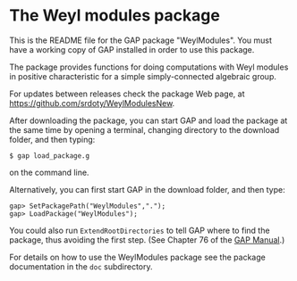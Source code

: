 # The Weyl modules package

This is the README file for the GAP package "WeylModules". You must
have a working copy of GAP installed in order to use this package.

The package provides functions for doing computations with Weyl modules
in positive characteristic for a simple simply-connected algebraic
group. 

For updates between releases check the package Web page, at
https://github.com/srdoty/WeylModulesNew.
  
After downloading the package, you can start GAP and load the package at
the same time by opening a terminal, changing directory to the download
folder, and then typing:
```
$ gap load_package.g
```
on the command line. 

Alternatively, you can first start GAP in the download folder, and then
type:
```
gap> SetPackagePath("WeylModules",".");
gap> LoadPackage("WeylModules");
```
You could also run `ExtendRootDirectories` to tell GAP where to
find the package, thus avoiding the first step. (See Chapter 76 of the
[GAP Manual](https://www.gap-system.org/Manuals/doc/ref/chap76.html).)

For details on how to use the WeylModules package see the package
documentation in the `doc` subdirectory.
